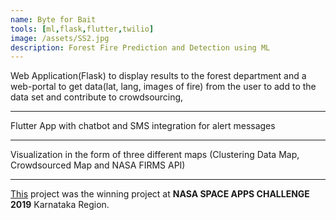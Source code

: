 ```yaml
---
name: Byte for Bait
tools: [ml,flask,flutter,twilio]
image: /assets/SS2.jpg
description: Forest Fire Prediction and Detection using ML
---
```


Web Application(Flask) to display results to the forest department and a web-portal to get data(lat, lang, images of fire) from the user to add to the data set and contribute to crowdsourcing,

***

Flutter App with chatbot and SMS integration for alert messages

***

Visualization in the form of three different maps (Clustering Data Map, Crowdsourced Map and NASA FIRMS API)

***

[This](https://github.com/sunchit17/Byte-for-Bait-1) project was the winning project at **NASA SPACE APPS CHALLENGE 2019** Karnataka Region.
